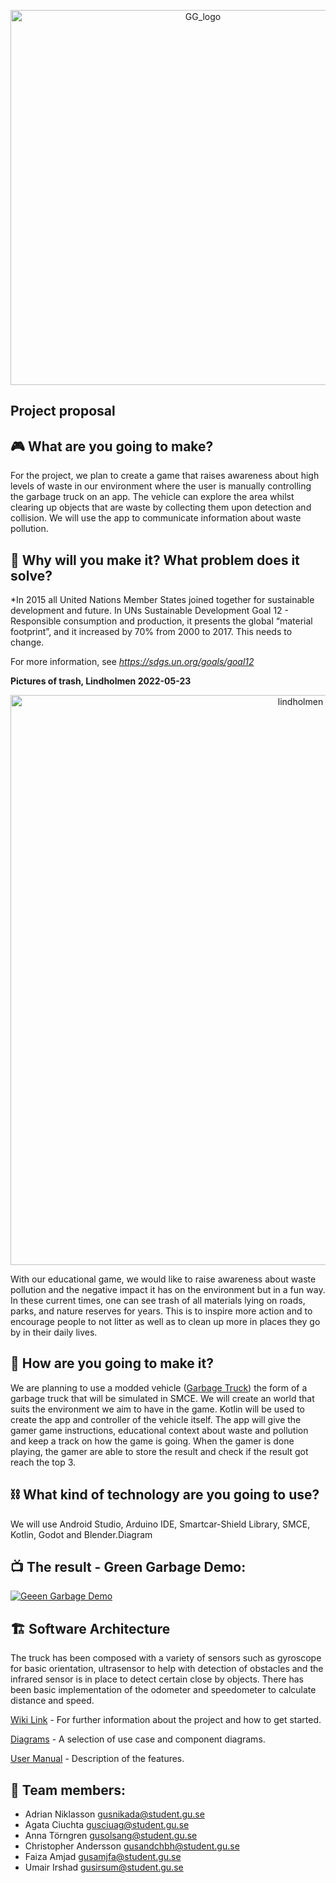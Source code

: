 <p align="center">
<img width="600" alt="GG_logo" src="https://user-images.githubusercontent.com/91566171/167687486-58728f32-b9b0-404c-940a-92c4faaba427.png">
</p>


Project proposal
----------------

:video_game: What are you going to make?
---------------------------

For the project, we plan to create a game that raises awareness about high levels of waste in our environment where the user is manually controlling the garbage truck on an app. The vehicle can explore the area whilst clearing up objects that are waste by collecting them upon detection and collision. We will use the app to communicate information about waste pollution.

:deciduous_tree: Why will you make it? What problem does it solve?
-------------------------------------------------

*In 2015 all United Nations Member States joined together for sustainable development and future. In UNs Sustainable Development Goal 12 - Responsible consumption and production, it presents the global “material footprint”, and it increased by 70% from 2000 to 2017. This needs to change. 

For more information, see *https://sdgs.un.org/goals/goal12*

**Pictures of trash, Lindholmen 2022-05-23**

<p align="center">
<img width="912" alt="lindholmen" src="https://user-images.githubusercontent.com/91566171/170865876-8b9f7612-c511-4471-b272-760d1fcebf9b.png">
</p>

With our educational game, we would like to raise awareness about waste pollution and the negative impact it has on the environment but in a fun way. In these current times, one can see trash of all materials lying on roads, parks, and nature reserves for years. This is to inspire more action and to encourage people to not litter as well as to clean up more in places they go by in their daily lives.


:articulated_lorry: How are you going to make it?
-----------------------------

We are planning to use a modded vehicle ([Garbage Truck](https://www.kenney.nl/assets/car-kit)) the form of a garbage truck that will be simulated in SMCE.
We will create an world that suits the environment we aim to have in the game.
Kotlin will be used to create the app and controller of the vehicle itself.
The app will give the gamer game instructions, educational context about waste and pollution and keep a track on how the game is going.
When the gamer is done playing, the gamer are able to store the result and check if the result got reach the top 3. 

:chains: What kind of technology are you going to use?
---------------------------------------------

We will use Android Studio, Arduino IDE, Smartcar-Shield Library, SMCE, Kotlin, Godot and Blender.Diagram

📺 The result - Green Garbage Demo:
---------------------------------------------

[![Geeen Garbage Demo](http://img.youtube.com/vi/JB_B8VS-6sw/0.jpg)](https://www.youtube.com/embed/JB_B8VS-6sw "GreenGarbage Final Demo")


🏗️ Software Architecture
---------------------------------------------
The truck has been composed with a variety of sensors such as gyroscope for basic orientation, ultrasensor to help with detection of obstacles and the infrared sensor is in place to detect certain close by objects. There has been basic implementation of the odometer and speedometer to calculate distance and speed.

[Wiki Link](https://github.com/DIT113-V22/group-07/wiki) - For further information about the project and how to get started.

[Diagrams](https://github.com/DIT113-V22/group-07/wiki/Diagrams) - A selection of use case and component diagrams.

[User Manual](https://github.com/DIT113-V22/group-07/wiki/User-Manual) - Description of the features.

		
:e-mail: Team members:
---------------------------------------------
- Adrian Niklasson gusnikada@student.gu.se
- Agata Ciuchta gusciuag@student.gu.se
- Anna Törngren gusolsang@student.gu.se
- Christopher Andersson gusandchbh@student.gu.se
- Faiza Amjad gusamjfa@student.gu.se
- Umair Irshad gusirsum@student.gu.se

 
